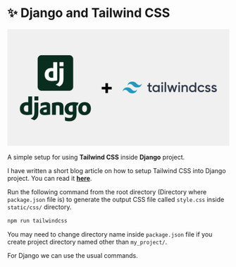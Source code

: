 # ✨ Django and Tailwind CSS

![Django and Tailwind CSS](./django-tailwindcss.png)

A simple setup for using **Tailwind CSS** inside **Django** project.

I have written a short blog article on how to setup Tailwind CSS into Django project. You can read it **[here](https://ashminbhujel.com.np/django-and-tailwind-css)**.

Run the following command from the root directory (Directory where `package.json` file is) to generate the output CSS file called `style.css` inside `static/css/` directory.

```bash
npm run tailwindcss
```

You may need to change directory name inside `package.json` file if you create project directory named other than `my_project/`.

For Django we can use the usual commands.
